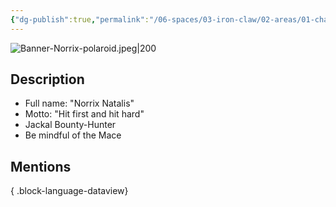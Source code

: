 ```yaml
---
{"dg-publish":true,"permalink":"/06-spaces/03-iron-claw/02-areas/01-characters/01-party/norrix/","title":"Norrix"}
---
```



![Banner-Norrix-polaroid.jpeg|200](/img/user/%7B06%7D%20Spaces/%7B03%7D%20IronClaw/%7B04%7D%20Support%20Notes/%7B99%7D%20Media/%7B02%7D%20Polaroid/Banner-Norrix-polaroid.jpeg)

## Description

- Full name: "Norrix Natalis"
- Motto: "Hit first and hit hard"
- Jackal Bounty-Hunter
- Be mindful of the Mace

## Mentions


{ .block-language-dataview}
